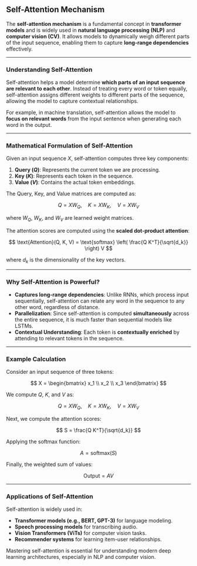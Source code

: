 ## Self-Attention Mechanism

The **self-attention mechanism** is a fundamental concept in **transformer models** and is widely used in **natural language processing (NLP)** and **computer vision (CV)**. It allows models to dynamically weigh different parts of the input sequence, enabling them to capture **long-range dependencies** effectively.

---

### **Understanding Self-Attention**

Self-attention helps a model determine **which parts of an input sequence are relevant to each other**. Instead of treating every word or token equally, self-attention assigns different weights to different parts of the sequence, allowing the model to capture contextual relationships.

For example, in machine translation, self-attention allows the model to **focus on relevant words** from the input sentence when generating each word in the output.

---

### **Mathematical Formulation of Self-Attention**

Given an input sequence $X$, self-attention computes three key components:

1. **Query ($Q$)**: Represents the current token we are processing.
2. **Key ($K$)**: Represents each token in the sequence.
3. **Value ($V$)**: Contains the actual token embeddings.

The Query, Key, and Value matrices are computed as:

$$
Q = X W_Q, \quad K = X W_K, \quad V = X W_V
$$

where $W_Q$, $W_K$, and $W_V$ are learned weight matrices.

The attention scores are computed using the **scaled dot-product attention**:

$$
\text{Attention}(Q, K, V) = \text{softmax} \left( \frac{Q K^T}{\sqrt{d_k}} \right) V
$$

where $d_k$ is the dimensionality of the key vectors.

---

### **Why Self-Attention is Powerful?**

- **Captures long-range dependencies**: Unlike RNNs, which process input sequentially, self-attention can relate any word in the sequence to any other word, regardless of distance.
- **Parallelization**: Since self-attention is computed **simultaneously** across the entire sequence, it is much faster than sequential models like LSTMs.
- **Contextual Understanding**: Each token is **contextually enriched** by attending to relevant tokens in the sequence.

---

### **Example Calculation**

Consider an input sequence of three tokens:

$$
X = \begin{bmatrix} x_1 \\ x_2 \\ x_3 \end{bmatrix}
$$

We compute $Q$, $K$, and $V$ as:

$$
Q = X W_Q, \quad K = X W_K, \quad V = X W_V
$$

Next, we compute the attention scores:

$$
S = \frac{Q K^T}{\sqrt{d_k}}
$$

Applying the softmax function:

$$
A = \text{softmax}(S)
$$

Finally, the weighted sum of values:

$$
\text{Output} = A V
$$

---

### **Applications of Self-Attention**

Self-attention is widely used in:
- **Transformer models (e.g., BERT, GPT-3)** for language modeling.
- **Speech processing models** for transcribing audio.
- **Vision Transformers (ViTs)** for computer vision tasks.
- **Recommender systems** for learning item-user relationships.

Mastering self-attention is essential for understanding modern deep learning architectures, especially in NLP and computer vision.
